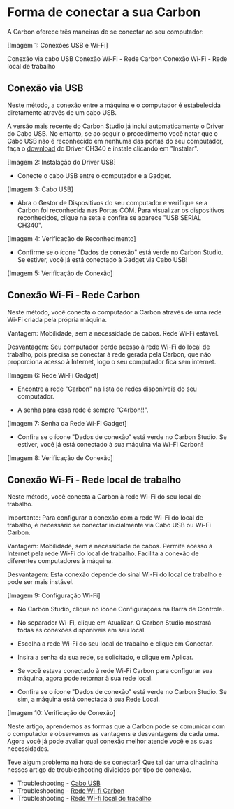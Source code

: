 # Forma de conectar a sua Carbon

A Carbon oferece três maneiras de se conectar ao seu computador:

[Imagem 1: Conexões USB e Wi-Fi]

Conexão via cabo USB
Conexão Wi-Fi - Rede Carbon
Conexão Wi-Fi - Rede local de trabalho

## Conexão via USB

Neste método, a conexão entre a máquina e o computador é estabelecida diretamente através de um cabo USB.

A versão mais recente do Carbon Studio já inclui automaticamente o Driver do Cabo USB. No entanto, se ao seguir o procedimento você notar que o Cabo USB não é reconhecido em nenhuma das portas do seu computador, faça o [download] do Driver CH340 e instale clicando em "Instalar".

[download]: https://gadgetpluskdb.github.io/Carbon-FAQS/transferencias/#driver

[Imagem 2: Instalação do Driver USB]

* Conecte o cabo USB entre o computador e a Gadget.

[Imagem 3: Cabo USB]

* Abra o Gestor de Dispositivos do seu computador e verifique se a Carbon foi reconhecida nas Portas COM. Para visualizar os dispositivos reconhecidos, clique na seta e confira se aparece "USB SERIAL CH340".

[Imagem 4: Verificação de Reconhecimento]

* Confirme se o ícone "Dados de conexão" está verde no Carbon Studio. Se estiver, você já está conectado à Gadget via Cabo USB!

[Imagem 5: Verificação de Conexão]

## Conexão Wi-Fi - Rede Carbon

Neste método, você conecta o computador à Carbon através de uma rede Wi-Fi criada pela própria máquina.

Vantagem: Mobilidade, sem a necessidade de cabos. Rede Wi-Fi estável.

Desvantagem: Seu computador perde acesso à rede Wi-Fi do local de trabalho, pois precisa se conectar à rede gerada pela Carbon, que não proporciona acesso à Internet, logo o seu computador fica sem internet.

[Imagem 6: Rede Wi-Fi Gadget]

* Encontre a rede "Carbon" na lista de redes disponíveis do seu computador.

* A senha para essa rede é sempre "C4rbon!!".

[Imagem 7: Senha da Rede Wi-Fi Gadget]

* Confira se o ícone "Dados de conexão" está verde no Carbon Studio. Se estiver, você já está conectado à sua máquina via Wi-Fi Carbon!

[Imagem 8: Verificação de Conexão]

## Conexão Wi-Fi - Rede local de trabalho
Neste método, você conecta a Carbon à rede Wi-Fi do seu local de trabalho.

Importante: Para configurar a conexão com a rede Wi-Fi do local de trabalho, é necessário se conectar inicialmente via Cabo USB ou Wi-Fi Carbon.

Vantagem: Mobilidade, sem a necessidade de cabos. Permite acesso à Internet pela rede Wi-Fi do local de trabalho. Facilita a conexão de diferentes computadores à máquina.

Desvantagem: Esta conexão depende do sinal Wi-Fi do local de trabalho e pode ser mais instável.

[Imagem 9: Configuração Wi-Fi]

* No Carbon Studio, clique no ícone Configurações na Barra de Controle.

* No separador Wi-Fi, clique em Atualizar. O Carbon Studio mostrará todas as conexões disponíveis em seu local.

* Escolha a rede Wi-Fi do seu local de trabalho e clique em Conectar.

* Insira a senha da sua rede, se solicitado, e clique em Aplicar.

* Se você estava conectado à rede Wi-Fi Carbon para configurar sua máquina, agora pode retornar à sua rede local.

* Confira se o ícone "Dados de conexão" está verde no Carbon Studio. Se sim, a máquina está conectada à sua Rede Local.

[Imagem 10: Verificação de Conexão]

<!--
Assista ao vídeo sobre as formas de conectar a sua Gadget:

[Link para o vídeo]
-->

Neste artigo, aprendemos as formas que a Carbon pode se comunicar com o computador e observamos as vantagens e desvantagens de cada uma. Agora você já pode avaliar qual conexão melhor atende você e as suas necessidades.


Teve algum problema na hora de se conectar? Que tal dar uma olhadinha nesses artigo de troubleshooting divididos por tipo de conexão.

* Troubleshooting - [Cabo USB]
* Troubleshooting - [Rede Wi-fi Carbon]
* Troubleshooting - [Rede Wi-fi local de trabalho]

[Cabo USB]: https://gadgetpluskdb.github.io/Carbon-FAQS/studio/conex%C3%A3o-computador/#conexao-via-usb

[Rede Wi-fi Carbon]: https://gadgetpluskdb.github.io/Carbon-FAQS/studio/conex%C3%A3o-computador/#conexao-wi-fi-rede-carbon

[Rede Wi-fi local de trabalho]: https://gadgetpluskdb.github.io/Carbon-FAQS/studio/conex%C3%A3o-computador/#conexao-wi-fi-rede-local-de-trabalho
